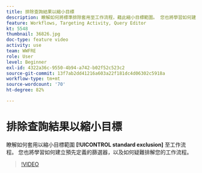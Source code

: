 ```yaml
---
title: 排除查詢結果以縮小目標
description: 瞭解如何將標準排除套用至工作流程，藉此縮小目標範圍。 您也將學習如何建立預先定義的篩選器，以及如何疑難排解您的工作流程。
feature: Workflows, Targeting Activity, Query Editor
kt: 5548
thumbnail: 36826.jpg
doc-type: feature video
activity: use
team: WWFRE
role: User
level: Beginner
exl-id: 4322a36c-9550-4b94-a742-b02f52c523c2
source-git-commit: 13f7ab2dd41216a603a22f181dc4d06302c5918a
workflow-type: tm+mt
source-wordcount: '70'
ht-degree: 82%

---
```


# 排除查詢結果以縮小目標

瞭解如何套用以縮小目標範圍 **[!UICONTROL standard exclusion]** 至工作流程。 您也將學習如何建立預先定義的篩選器，以及如何疑難排解您的工作流程。

>[!VIDEO](https://video.tv.adobe.com/v/36826?quality=12&learn=on)
